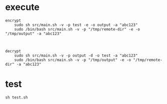 execute
=======

    encrypt
        sudo sh src/main.sh -v -p test -e -o output -a "abc123"
        sudo /bin/bash src/main.sh -v -p "/tmp/remote-dir" -e -o "/tmp/output" -a "abc123"

        

    decrypt
        sudo sh src/main.sh -v -p output -d -o test -a "abc123"
        sudo /bin/bash src/main.sh -v -p "/tmp/output" -e -o "/tmp/remote-dir" -a "abc123"

test
====

    sh test.sh

